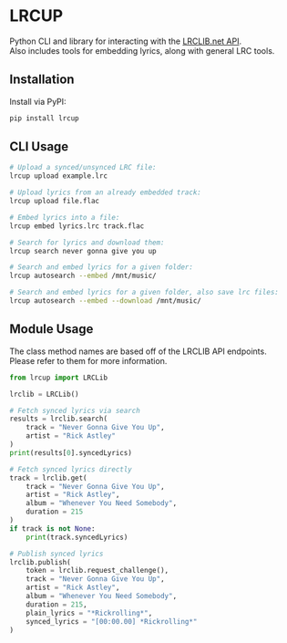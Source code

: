 # LRCUP

Python CLI and library for interacting with the [LRCLIB.net API](https://lrclib.net/).  
Also includes tools for embedding lyrics, along with general LRC tools.

## Installation

Install via PyPI:
```sh
pip install lrcup
```

## CLI Usage

```sh
# Upload a synced/unsynced LRC file:
lrcup upload example.lrc

# Upload lyrics from an already embedded track:
lrcup upload file.flac

# Embed lyrics into a file:
lrcup embed lyrics.lrc track.flac

# Search for lyrics and download them:
lrcup search never gonna give you up

# Search and embed lyrics for a given folder:
lrcup autosearch --embed /mnt/music/

# Search and embed lyrics for a given folder, also save lrc files:
lrcup autosearch --embed --download /mnt/music/
```

## Module Usage

The class method names are based off of the LRCLIB API endpoints.  
Please refer to them for more information.

```py
from lrcup import LRCLib

lrclib = LRCLib()

# Fetch synced lyrics via search
results = lrclib.search(
    track = "Never Gonna Give You Up",
    artist = "Rick Astley"
)
print(results[0].syncedLyrics)

# Fetch synced lyrics directly
track = lrclib.get(
    track = "Never Gonna Give You Up",
    artist = "Rick Astley",
    album = "Whenever You Need Somebody",
    duration = 215
)
if track is not None:
    print(track.syncedLyrics)

# Publish synced lyrics
lrclib.publish(
    token = lrclib.request_challenge(),
    track = "Never Gonna Give You Up",
    artist = "Rick Astley",
    album = "Whenever You Need Somebody",
    duration = 215,
    plain_lyrics = "*Rickrolling*",
    synced_lyrics = "[00:00.00] *Rickrolling*"
)
```
